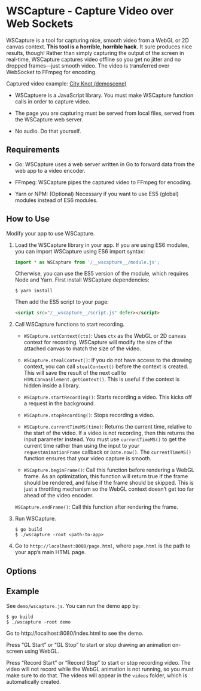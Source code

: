 # WSCapture - Capture Video over Web Sockets

WSCapture is a tool for capturing nice, smooth video from a WebGL or 2D canvas context. **This tool is a horrible, horrible hack.** It sure produces nice results, though! Rather than simply capturing the output of the screen in real-time, WSCapture captures video offline so you get no jitter and no dropped frames—just smooth video. The video is transferred over WebSocket to FFmpeg for encoding.

Captured video example: [City Knot (demoscene)](https://www.youtube.com/watch?v=asV6yIC_bsk)

- WSCaptuere is a JavaScript library. You must make WSCapture function calls in order to capture video.

- The page you are capturing must be served from local files, served from the WSCapture web server.

- No audio. Do that yourself.

## Requirements

- Go: WSCapture uses a web server written in Go to forward data from the web app to a video encoder.

- FFmpeg: WSCapture pipes the captured video to FFmpeg for encoding.

- Yarn or NPM: (Optional) Necessary if you want to use ES5 (global) modules instead of ES6 modules.

## How to Use

Modify your app to use WSCapture.

1. Load the WSCapture library in your app. If you are using ES6 modules, you can import WSCapture using ES6 import syntax:

   ```javascript
   import * as WSCapture from '/__wscapture__/module.js';
   ```

   Otherwise, you can use the ES5 version of the module, which requires Node and Yarn. First install WSCapture dependencies:

   ```shell
   $ yarn install
   ```

   Then add the ES5 script to your page:

   ```html
   <script src="/__wscapture__/script.js" defer></script>
   ```

1. Call WSCapture functions to start recording.

   - `WSCapture.setContext(ctx)`: Uses `ctx` as the WebGL or 2D canvas context for recording. WSCapture will modify the size of the attached canvas to match the size of the video.

   - `WSCapture.stealContext()`: If you do not have access to the drawing context, you can call `stealContext()` before the context is created. This will save the result of the next call to `HTMLCanvasElement.getContext()`. This is useful if the context is hidden inside a library.

   - `WSCapture.startRecording()`: Starts recording a video. This kicks off a request in the background.

   - `WSCapture.stopRecording()`: Stops recording a video.

   - `WSCapture.currentTimeMS(time)`: Returns the current time, relative to the start of the video. If a video is not recording, then this returns the input parameter instead. You must use `currentTimeMS()` to get the current time rather than using the input to your `requestAnimationFrame` callback or `Date.now()`. The `currentTimeMS()` function ensures that your video capture is smooth.

   - `WSCapture.beginFrame()`: Call this function before rendering a WebGL frame. As an optimization, this function will return true if the frame should be rendered, and false if the frame should be skipped. This is just a throttling mechanism so the WebGL context doesn’t get too far ahead of the video encoder.

   `WSCapture.endFrame()`: Call this function after rendering the frame.

1. Run WSCapture.

   ```shell
   $ go build
   $ ./wscapture -root <path-to-app>
   ```

1. Go to `http://localhost:8080/page.html`, where `page.html` is the path to your app’s main HTML page.

## Options

## Example

See `demo/wscapture.js`. You can run the demo app by:

```shell
$ go build
$ ./wscapture -root demo
```

Go to http://localhost:8080/index.html to see the demo.

Press “GL Start” or “GL Stop” to start or stop drawing an animation on-screen using WebGL.

Press “Record Start” or “Record Stop” to start or stop recording video. The video will not record while the WebGL animation is not running, so you must make sure to do that. The videos will appear in the `videos` folder, which is automatically created.
